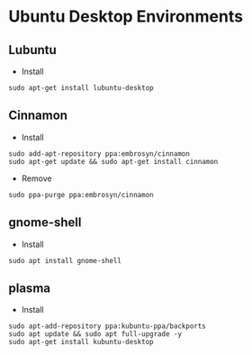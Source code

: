 Ubuntu Desktop Environments
====
## Lubuntu
- Install
```
sudo apt-get install lubuntu-desktop  
```
## Cinnamon
- Install
```
sudo add-apt-repository ppa:embrosyn/cinnamon
sudo apt-get update && sudo apt-get install cinnamon
```
- Remove
```
sudo ppa-purge ppa:embrosyn/cinnamon
```

## gnome-shell
- Install
```
sudo apt install gnome-shell
```

## plasma
- Install
```
sudo apt-add-repository ppa:kubuntu-ppa/backports
sudo apt update && sudo apt full-upgrade -y
sudo apt-get install kubuntu-desktop
```
